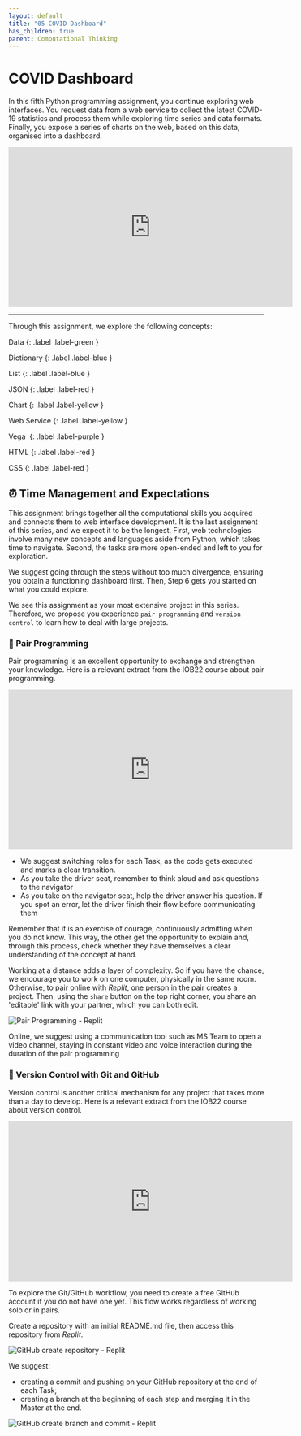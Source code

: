 ```yaml
---
layout: default
title: "05 COVID Dashboard"
has_children: true
parent: Computational Thinking
---
```


# COVID Dashboard

In this fifth Python programming assignment, you continue exploring web interfaces. You request data from a web service to collect the latest COVID-19 statistics and process them while exploring time series and data formats. Finally, you expose a series of charts on the web, based on this data, organised into a dashboard.

<div style="text-align:center">
<iframe width="560" height="315" src="https://www.youtube.com/embed/SsH7m0eOHu4" frameborder="0" allow="accelerometer; autoplay; clipboard-write; encrypted-media; gyroscope; picture-in-picture" allowfullscreen></iframe>
</div>

---

Through this assignment, we explore the following concepts:

Data
{: .label .label-green }

Dictionary
{: .label .label-blue }

List
{: .label .label-blue }

JSON
{: .label .label-red }

Chart
{: .label .label-yellow }

Web Service
{: .label .label-yellow }

Vega 
{: .label .label-purple }

HTML
{: .label .label-red }

CSS
{: .label .label-red }

## ⏰  Time Management and Expectations

This assignment brings together all the computational skills you acquired and connects them to web interface development. It is the last assignment of this series, and we expect it to be the longest. First, web technologies involve many new concepts and languages aside from Python, which takes time to navigate. Second, the tasks are more open-ended and left to you for exploration.

We suggest going through the steps without too much divergence, ensuring you obtain a functioning dashboard first. Then, Step 6 gets you started on what you could explore.

We see this assignment as your most extensive project in this series. Therefore, we propose you experience `pair programming` and `version control` to learn how to deal with large projects.

### 👥 Pair Programming

Pair programming is an excellent opportunity to exchange and strengthen your knowledge. Here is a relevant extract from the IOB22 course about pair programming.

<div style="text-align:center">
<iframe width="560" height="315" src="https://www.youtube-nocookie.com/embed/Nd7Ee2LBJic?start=314" title="Pair Programming" frameborder="0" allow="accelerometer; autoplay; clipboard-write; encrypted-media; gyroscope; picture-in-picture" allowfullscreen></iframe>
</div>

* We suggest switching roles for each Task, as the code gets executed and marks a clear transition.
* As you take the driver seat, remember to think aloud and ask questions to the navigator
* As you take on the navigator seat, help the driver answer his question. If you spot an error, let the driver finish their flow before communicating them

Remember that it is an exercise of courage, continuously admitting when you do not know. This way, the other get the opportunity to explain and, through this process, check whether they have themselves a clear understanding of the concept at hand.

Working at a distance adds a layer of complexity. So if you have the chance, we encourage you to work on one computer, physically in the same room. Otherwise, to pair online with _Replit_, one person in the pair creates a project. Then, using the `share` button on the top right corner, you share an 'editable' link with your partner, which you can both edit.

![Pair Programming - Replit]({{site.baseurl}}/assets/images/replit-pair.gif)

Online, we suggest using a communication tool such as MS Team to open a video channel, staying in constant video and voice interaction during the duration of the pair programming


### 🔗 Version Control with Git and GitHub

Version control is another critical mechanism for any project that takes more than a day to develop. Here is a relevant extract from the IOB22 course about version control.

<div style="text-align:center">
<iframe width="560" height="315" src="https://www.youtube-nocookie.com/embed/Nd7Ee2LBJic?start=435" title="YouTube video player" frameborder="0" allow="accelerometer; autoplay; clipboard-write; encrypted-media; gyroscope; picture-in-picture" allowfullscreen></iframe>
</div>

To explore the Git/GitHub workflow, you need to create a free GitHub account if you do not have one yet. This flow works regardless of working solo or in pairs.

Create a repository with an initial README.md file, then access this repository from _Replit_.

![GitHub create repository - Replit]({{site.baseurl}}/assets/images/git.gif)

We suggest:

* creating a commit and pushing on your GitHub repository at the end of each Task;
* creating a branch at the beginning of each step and merging it in the Master at the end.

![GitHub create branch and commit - Replit]({{site.baseurl}}/assets/images/git_commit_push.gif)
